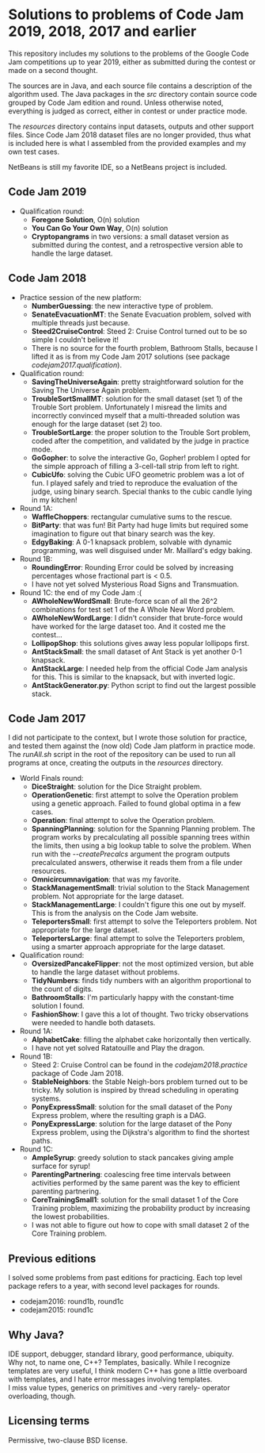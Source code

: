 # Solutions to problems of Code Jam 2019, 2018, 2017 and earlier

This repository includes my solutions to the problems of the Google Code Jam
competitions up to year 2019, either as submitted during the contest or made on a second thought.

The sources are in Java, and each source file contains a description of the algorithm used.
The Java packages in the *src* directory contain source code grouped by Code Jam edition and round.
Unless otherwise noted, everything is judged as correct, either in contest or under practice mode.

The *resources* directory contains input datasets, outputs and other support files.
Since Code Jam 2018 dataset files are no longer provided, thus what is included here
is what I assembled from the provided examples and my own test cases.

NetBeans is still my favorite IDE, so a NetBeans project is included.

## Code Jam 2019

* Qualification round:
    * **Foregone Solution**, O(n) solution
    * **You Can Go Your Own Way**, O(n) solution
    * **Cryptopangrams** in two versions: a small dataset version as submitted during the contest,
                          and a retrospective version able to handle the large dataset.

## Code Jam 2018

* Practice session of the new platform:
    * **NumberGuessing**: the new interactive type of problem.
    * **SenateEvacuationMT**: the Senate Evacuation problem, solved with multiple threads just because.
    * **Steed2CruiseControl**: Steed 2: Cruise Control turned out to be so simple I couldn't believe it!
    * There is no source for the fourth problem, Bathroom Stalls, because I lifted it as is
      from my Code Jam 2017 solutions (see package *codejam2017.qualification*).
* Qualification round:
    * **SavingTheUniverseAgain**: pretty straightforward  solution for the Saving The Universe Again problem.
    * **TroubleSortSmallMT**: solution for the small dataset (set 1) of the Trouble Sort problem.
      Unfortunately I misread the limits and incorrectly convinced myself that
      a multi-threaded solution was enough for the large dataset (set 2) too.
    * **TroubleSortLarge**: the proper solution to the Trouble Sort problem,
      coded after the competition, and validated by the judge in practice mode.
    * **GoGopher**: to solve the interactive Go, Gopher! problem I opted for the
      simple approach of filling a 3-cell-tall strip from left to right.
    * **CubicUfo**: solving the Cubic UFO geometric problem was a lot of fun.
      I played safely and tried to reproduce the evaluation of the judge, using
      binary search. Special thanks to the cubic candle lying in my kitchen!
* Round 1A:
    * **WaffleChoppers**: rectangular cumulative sums to the rescue.
    * **BitParty**: that was fun! Bit Party had huge limits but required some
      imagination to figure out that binary search was the key.
    * **EdgyBaking**: A 0-1 knapsack problem, solvable with dynamic programming,
      was well disguised under Mr. Maillard's edgy baking.
* Round 1B:
    * **RoundingError**: Rounding Error could be solved by increasing percentages
      whose fractional part is < 0.5.
    * I have not yet solved Mysterious Road Signs and Transmuation.
* Round 1C: the end of my Code Jam :(
    * **AWholeNewWordSmall**: Brute-force scan of all the 26^2 combinations for
      test set 1 of the A Whole New Word problem.
    * **AWholeNewWordLarge**: I didn't consider that brute-force would have worked
      for the large dataset too. And it costed me the contest...
    * **LollipopShop**: this solutions gives away less popular lollipops first.
    * **AntStackSmall**: the small dataset of Ant Stack is yet another 0-1 knapsack.
    * **AntStackLarge**: I needed help from the official Code Jam analysis for this.
      This is similar to the knapsack, but with inverted logic.
    * **AntStackGenerator.py**: Python script to find out the largest possible stack.

## Code Jam 2017

I did not participate to the context, but I wrote those solution for practice,
and tested them against the (now old) Code Jam platform in practice mode.\
The *runAll.sh* script in the root of the repository can be used to run all programs at once,
creating the outputs in the *resources* directory.

* World Finals round:
    * **DiceStraight**: solution for the Dice Straight problem.
    * **OperationGenetic**: first attempt to solve the Operation problem using a genetic approach. Failed to found global optima in a few cases.
    * **Operation**: final attempt to solve the Operation problem.
    * **SpanningPlanning**: solution for the Spanning Planning problem.
        The program works by precalculating all possible spanning trees within the limits, then using a big lookup table to solve the problem.
        When run with the *--createPrecalcs* argument the program outputs precalculated answers, otherwise it reads them from a file under resources.
    * **Omnicircumnavigation**: that was my favorite.
    * **StackManagementSmall**: trivial solution to the Stack Management problem. Not appropriate for the large dataset.
    * **StackManagementLarge**: I couldn't figure this one out by myself. This is from the analysis on the Code Jam website.
    * **TeleportersSmall**: first attempt to solve the Teleporters problem. Not appropriate for the large dataset.
    * **TeleportersLarge**: final attempt to solve the Teleporters problem, using a smarter approach appropriate for the large dataset.
* Qualification round:
    * **OversizedPancakeFlipper**: not the most optimized version, but able to handle the large dataset without problems.
    * **TidyNumbers**: finds tidy numbers with an algorithm proportional to the count of digits.
    * **BathroomStalls**: I'm particularly happy with the constant-time solution I found.
    * **FashionShow**: I gave this a lot of thought. Two tricky observations were needed to handle both datasets.
* Round 1A:
    * **AlphabetCake**: filling the alphabet cake horizontally then vertically.
    * I have not yet solved Ratatouille and Play the dragon.
* Round 1B:
    * Steed 2: Cruise Control can be found in the *codejam2018.practice* package of Code Jam 2018.
    * **StableNeighbors**: the Stable Neigh-bors problem turned out to be tricky.
      My solution is inspired by thread scheduling in operating systems.
    * **PonyExpressSmall**: solution for the small dataset of the Pony Express problem,
      where the resulting graph is a DAG.
    * **PonyExpressLarge**: solution for the large dataset of the Pony Express problem,
      using the Dijkstra's algorithm to find the shortest paths.
* Round 1C:
    * **AmpleSyrup**: greedy solution to stack pancakes giving ample surface for syrup!
    * **ParentingPartnering**: coalescing free time intervals between activities performed
      by the same parent was the key to efficient parenting partnering.
    * **CoreTrainingSmall1**: solution for the small dataset 1 of the Core Training problem,
      maximizing the probability product by increasing the lowest probabilities.
    * I was not able to figure out how to cope with small dataset 2 of the Core Training problem.

## Previous editions
I solved some problems from past editions for practicing. Each top level package refers to a year,
with second level packages for rounds.
* codejam2016: round1b, round1c
* codejam2015: round1c

## Why Java?
IDE support, debugger, standard library, good performance, ubiquity.\
Why not, to name one, C++? Templates, basically. While I recognize templates are very useful,
I think modern C++ has gone a little overboard with templates, and I hate error messages involving templates.\
I miss value types, generics on primitives and -very rarely- operator overloading, though.

## Licensing terms
Permissive, two-clause BSD license.